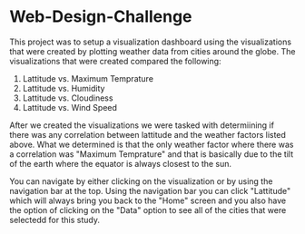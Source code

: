 # Web-Design-Challenge

This project was to setup a visualization dashboard using the visualizations that were created by plotting weather data from cities around the globe.  The visualizations that were created compared the following:

1. Lattitude vs. Maximum Temprature
2. Lattitude vs. Humidity
3. Lattitude vs. Cloudiness
4. Lattitude vs. Wind Speed

After we created the visualizations we were tasked with determiining if there was any correlation between lattitude and the weather factors listed above.  What we determined is that the only weather factor where there was a correlation was "Maximum Temprature" and that is basically due to the tilt of the earth where the equator is always closest to the sun.  

You can navigate by either clicking on the visualization or by using the navigation bar at the top.  Using the navigation bar you can click "Lattitude" which will always bring you back to the "Home" screen and you also have the option of clicking on the "Data" option to see all of the cities that were selectedd for this study.
